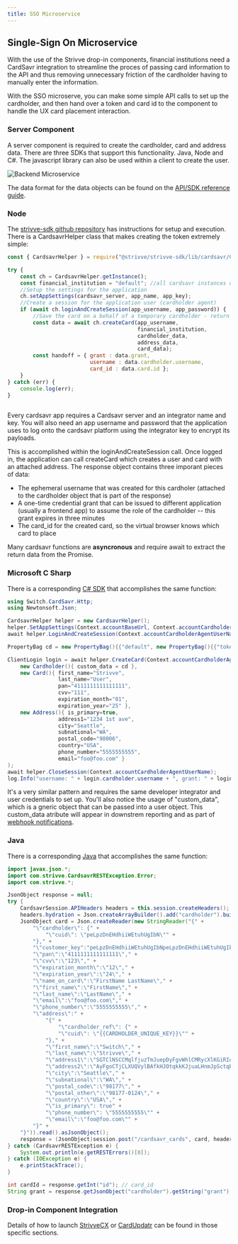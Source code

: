 ```yaml
---
title: SSO Microservice
---
```



## Single-Sign On Microservice

With the use of the Strivve drop-in components, financial institutions need a CardSavr integration to streamline the proces of passing card information to the API and thus removing unnecessary friction of the cardholder having to manually enter the information.

With the SSO microserve, you can make some simple API calls to set up the cardholder, and then hand over a token and card id to the component to handle the UX card placement interaction.

### Server Component

A server component is required to create the cardholder, card and address data.  There are three SDKs that support this functionality.  Java, Node and C#.  The javascript library can also be used within a client to create the user.

![Backend Microservice](/images/CardUpdatr-SSO-integration.png) 

The data format for the data objects can be found on the [API/SDK reference guide](https://swch.github.io/slate). 

### Node

The [strivve-sdk github repository](https://github.com/swch/strivve-sdk) has instructions for setup and execution. There is a CardsavrHelper class that makes creating the token extremely simple:

```javascript
const { CardsavrHelper } = require("@strivve/strivve-sdk/lib/cardsavr/CardsavrHelper");

try {
    const ch = CardsavrHelper.getInstance();
    const financial_institution = "default"; //all cardsavr instances come with a "default" fi
    //Setup the settings for the application
    ch.setAppSettings(cardsavr_server, app_name, app_key); 
    //Create a session for the application user (cardholder agent)
    if (await ch.loginAndCreateSession(app_username, app_password)) {
        //Save the card on a behalf of a temporary cardholder - return their username, grant, card par
        const data = await ch.createCard(app_username, 
                                         financial_institution, 
                                         cardholder_data, 
                                         address_data, 
                                         card_data);
        const handoff = { grant : data.grant, 
                          username : data.cardholder.username, 
                          card_id : data.card.id };
    }
} catch (err) {
    console.log(err);
}
 
```

Every cardsavr app requires a Cardsavr server and an integrator name and key.  You will also need an app username and password that the application uses to log onto the cardsavr platform using the integrator key to encrypt its payloads.  

This is accomplished within the loginAndCreateSession call.  Once logged in, the application can call createCard which creates a user and card with an attached address.  The response object contains three imporant pieces of data:

* The ephemeral username that was created for this cardholer (attached to the cardholder object that is part of the response)
* A one-time credential grant that can be issued to different application (usually a frontend app) to assume the role of the cardholder -- this grant expires in three minutes
* The card_id for the created card, so the virtual browser knows which card to place

Many cardsavr functions are __asyncronous__ and require await to extract the return data from the Promise.

### Microsoft C Sharp

There is a corresponding [C# SDK](https://github.com/swch/metro_sdk_c_sharp) that accomplishes the same function:

```cs
using Switch.CardSavr.Http;
using Newtonsoft.Json;

CardsavrHelper helper = new CardsavrHelper();
helper.SetAppSettings(Context.accountBaseUrl, Context.accountCardholderAgentAppID, Context.accountCardholderAgentStaticKey);
await helper.LoginAndCreateSession(Context.accountCardholderAgentUserName, Context.accountCardholderAgentPassword, null, "{\"key\": \"my_trace\"}");

PropertyBag cd = new PropertyBag(){{"default", new PropertyBag(){{"token", "123"}}}};

ClientLogin login = await helper.CreateCard(Context.accountCardholderAgentUserName, "default", 
    new Cardholder(){ custom_data = cd },
    new Card(){ first_name="Strivve", 
                last_name="User", 
                pan="4111111111111111", 
                cvv="111", 
                expiration_month="01", 
                expiration_year="25" },
    new Address(){ is_primary=true, 
                address1="1234 1st ave", 
                city="Seattle", 
                subnational="WA", 
                postal_code="98006", 
                country="USA",
                phone_number="5555555555",
                email="foo@foo.com" }
);
await helper.CloseSession(Context.accountCardholderAgentUserName);
log.Info("username: " + login.cardholder.username + ", grant: " + login.userCredentialGrant + ", card_id: " + login.card.id);

```

It's a very similar pattern and requires the same developer integrator and user credentials to set up.  You'll also notice the usage of "custom\_data", which is a gneric object that can be passed into a user object. This custom_data atribute will appear in downstrem reporting and as part of [webhook notifications](/resources/notifications/).

### Java

There is a corresponding [Java](https://github.com/swch/strivve-sdk-java) that accomplishes the same function:

```java
import javax.json.*;
import com.strivve.CardsavrRESTException.Error;
import com.strivve.*;

JsonObject response = null;
try {
    CardsavrSession.APIHeaders headers = this.session.createHeaders();
    headers.hydration = Json.createArrayBuilder().add("cardholder").build();
    JsonObject card = Json.createReader(new StringReader("{" +
        "\"cardholder\": {" +
            "\"cuid\": \"peLpzDnEHdhiiWEtuhUgIbN\"" +
        "}," +
        "\"customer_key":"peLpzDnEHdhiiWEtuhUgIbNpeLpzDnEHdhiiWEtuhUgIbN\"," +
        "\"pan\":\"4111111111111111\"," +
        "\"cvv\":\"123\"," +
        "\"expiration_month\":\"12\"," +
        "\"expiration_year\":\"24\"," +
        "\"name_on_card\":\"FirstName LastName\"," +
        "\"first_name\":\"FirstName\"," +
        "\"last_name\":\"LastName\"," +
        "\"email\":\"foo@foo.com\"," +
        "\"phone_number\":\"5555555555\"," +
        "\"address\":" +
            "{" +
                "\"cardholder_ref\": {" +
                "\"cuid\": \"{{CARDHOLDER_UNIQUE_KEY}}\"" +
            "}," +
            "\"first_name\":\"Switch\"," +
            "\"last_name\":\"Strivve\"," +
            "\"address1\":\"SGTClNSCCMqlfjuzTmJuepDyFgvWhlCMRycXlKGiRIooOJJkoXeObOcAwJMGeqjSDWfhTHobAWMimcCynMIQcvlBFSbMQlwUFyJ\"," +
            "\"address2\":\"AyFgoCTjCLXUQVylBAfkHJOtqkkKJjuaLHnmJpSctqBOQueIvciyAUPqYoFpkiAPlkGjgPuabhAPCHFPvaxciObOmIBvBUWpngD\"," +
            "\"city\":\"Seattle\"," +
            "\"subnational\":\"WA\"," +
            "\"postal_code\":\"98177\"," +
            "\"postal_other\":\"98177-0124\"," +
            "\"country\":\"USA\"," +
            "\"is_primary\": true" +
            "\"phone_number\": \"5555555555\"" +
            "\"email\":\"foo@foo.com\"" +
        "}" +
    "}")).read().asJsonObject();
    response = (JsonObject)session.post("/cardsavr_cards", card, headers);
} catch (CardsavrRESTException e) {
    System.out.println(e.getRESTErrors()[0]);
} catch (IOException e) {
    e.printStackTrace();
}

int cardId = response.getInt("id"); // card_id
String grant = response.getJsonObject("cardholder").getString("grant");

```

### Drop-in Component Integration

Details of how to launch [StrivveCX](/integrations/strivve-cx#strivve-cx-single-sign-on) or [CardUpdatr](/integrations/cardupdatr#card-updatr-single-sign-on) can be found in those specific sections.